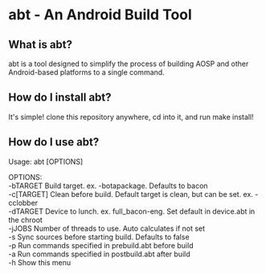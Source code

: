 abt - An Android Build Tool
=======================================
What is abt?
------------
abt is a tool designed to simplify the process of building AOSP
and other Android-based platforms to a single command.
  
How do I install abt?
---------------------
It's simple! clone this repository anywhere, cd into it, and run make install!
  
How do I use abt?
-----------------
Usage: abt [OPTIONS]

OPTIONS:  
-bTARGET    Build target. ex. -botapackage. Defaults to bacon  
         -c[TARGET]  Clean before build. Default target is clean, but can be set. ex. -cclobber   
         -dTARGET    Device to lunch. ex. full_bacon-eng. Set default in device.abt in the chroot  
         -jJOBS      Number of threads to use. Auto calculates if not set  
         -s          Sync sources before starting build. Defaults to false  
         -p          Run commands specified in prebuild.abt before build  
         -a          Run commands specified in postbuild.abt after build  
         -h          Show this menu  
